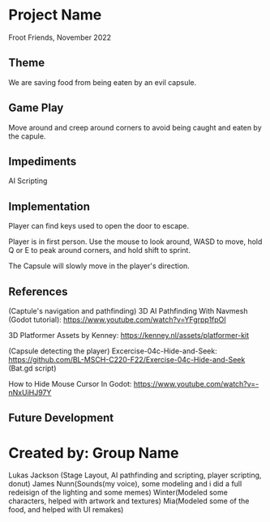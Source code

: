 # Project Name
Froot Friends, November 2022

## Theme
We are saving food from being eaten by an evil capsule.

## Game Play
Move around and creep around corners to avoid being caught and eaten by the capule.

## Impediments
AI Scripting

## Implementation
Player can find keys used to open the door to escape.

Player is in first person. Use the mouse to look around, WASD to move, hold Q or E to peak around corners, and hold shift to sprint.

The Capsule will slowly move in the player's direction.

## References
(Captule's navigation and pathfinding) 3D AI Pathfinding With Navmesh (Godot tutorial): https://www.youtube.com/watch?v=YFgrpp1fpOI

3D Platformer Assets by Kenney: https://kenney.nl/assets/platformer-kit

(Capsule detecting the player) Excercise-04c-Hide-and-Seek: https://github.com/BL-MSCH-C220-F22/Exercise-04c-Hide-and-Seek (Bat.gd script)

How to Hide Mouse Cursor In Godot: https://www.youtube.com/watch?v=-nNxUiHJ97Y
## Future Development

# Created by: Group Name
Lukas Jackson (Stage Layout, AI pathfinding and scripting, player scripting, donut)
James Nunn(Sounds(my voice), some modeling and i did a full redeisign of the lighting and some memes)
Winter(Modeled some characters, helped with artwork and textures)
Mia(Modeled some of the food, and helped with UI remakes)
